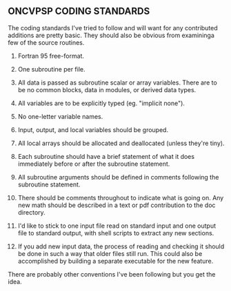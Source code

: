 ## ONCVPSP CODING STANDARDS

The coding standards I've tried to follow and will want for any contributed
additions are pretty basic.
They should also be obvious from examininga few of the source routines.

1) Fortran 95 free-format.

2) One subroutine per file.

3) All data is passed as subroutine scalar or array variables.  There are to
be no common blocks, data in modules, or derived data types.

4) All variables are to be explicitly typed (eg. "implicit none").

5) No one-letter variable names.

6) Input, output, and local variables should be grouped.

7) All local arrays should be allocated and deallocated (unless they're tiny).

8) Each subroutine should have a brief statement of what it does immediately
before or after the subroutine statement.

9) All subroutine arguments should be defined in comments following the
subroutine statement.

10) There should be comments throughout to indicate what is going on.  Any
new math should be described in a text or pdf contribution to the doc
directory.

11) I'd like to stick to one input file read on standard input and one
output file to standard output, with shell scripts to extract any new
sections.

12) If you add new input data, the process of reading and checking it should
be done in such a way that older files still run.  This could also be
accomplished by building a separate executable for the new feature.

There are probably other conventions I've been following but you get the
idea.
